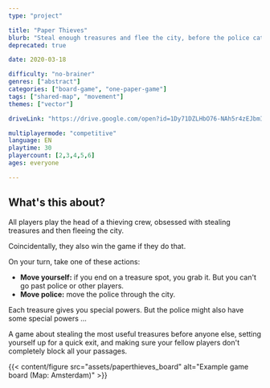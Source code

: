 ```yaml
---
type: "project"

title: "Paper Thieves"
blurb: "Steal enough treasures and flee the city, before the police catches you!"
deprecated: true

date: 2020-03-18

difficulty: "no-brainer"
genres: ["abstract"]
categories: ["board-game", "one-paper-game"]
tags: ["shared-map", "movement"]
themes: ["vector"]

driveLink: "https://drive.google.com/open?id=1Dy71DZLHbO76-NAh5r4zEJbmIUNicY7q"

multiplayermode: "competitive"
language: EN
playtime: 30
playercount: [2,3,4,5,6]
ages: everyone

---
```


## What's this about?

All players play the head of a thieving crew, obsessed with stealing treasures and then fleeing the city.

Coincidentally, they also win the game if they do that.

On your turn, take one of these actions:
* **Move yourself:** if you end on a treasure spot, you grab it. But you can't go past police or other players.</li>
* **Move police:** move the police through the city.

Each treasure gives you special powers. But the police might also have some special powers ...

A game about stealing the most useful treasures before anyone else, setting yourself up for a quick exit, and making sure your fellow players don't completely block all your passages.

{{< content/figure src="assets/paperthieves_board" alt="Example game board (Map: Amsterdam)" >}}